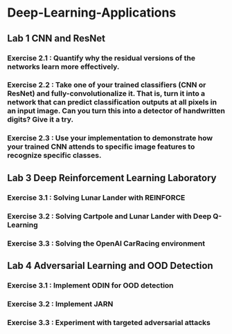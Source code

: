 # Deep-Learning-Applications


## Lab 1 CNN and ResNet
### Exercise 2.1 : Quantify why the residual versions of the networks learn more effectively.
### Exercise 2.2 : Take one of your trained classifiers (CNN or ResNet) and fully-convolutionalize it. That is, turn it into a network that can predict classification outputs at all pixels in an input image. Can you turn this into a detector of handwritten digits? Give it a try.
### Exercise 2.3 : Use your implementation to demonstrate how your trained CNN attends to specific image features to recognize specific classes.

## Lab 3 Deep Reinforcement Learning Laboratory
### Exercise 3.1 : Solving Lunar Lander with REINFORCE 
### Exercise 3.2 : Solving Cartpole and Lunar Lander with Deep Q-Learning
### Exercise 3.3 : Solving the OpenAI CarRacing environment

## Lab 4 Adversarial Learning and OOD Detection
### Exercise 3.1 : Implement ODIN for OOD detection
### Exercise 3.2 : Implement JARN
### Exercise 3.3 : Experiment with targeted adversarial attacks
